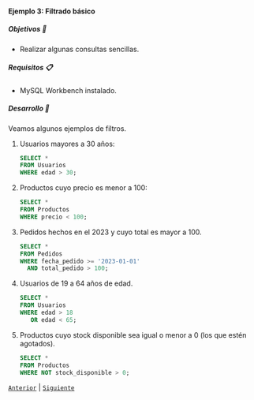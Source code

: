 #### Ejemplo 3: Filtrado básico

##### Objetivos 🎯

- Realizar algunas consultas sencillas.

##### Requisitos 📋

- MySQL Workbench instalado.

##### Desarrollo 🚀

Veamos algunos ejemplos de filtros.

1. Usuarios mayores a 30 años:

   ```sql
   SELECT * 
   FROM Usuarios
   WHERE edad > 30;
   ```
2. Productos cuyo precio es menor a 100:

   ```sql
   SELECT * 
   FROM Productos
   WHERE precio < 100;
   ```

3. Pedidos hechos en el 2023 y cuyo total es mayor a 100.
   
   ```sql
   SELECT * 
   FROM Pedidos
   WHERE fecha_pedido >= '2023-01-01' 
     AND total_pedido > 100;
   ```

4. Usuarios de 19 a 64 años de edad.

   ```sql
   SELECT * 
   FROM Usuarios
   WHERE edad > 18 
      OR edad < 65;
   ```

5. Productos cuyo stock disponible sea igual o menor a 0 (los que estén agotados).

   ```sql
   SELECT * 
   FROM Productos
   WHERE NOT stock_disponible > 0;
   ```

[`Anterior`](../README.md) | [`Siguiente`](../reto03/README.md)
